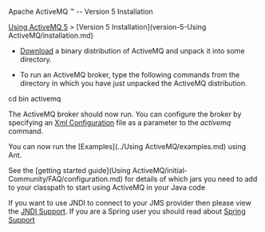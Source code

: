 Apache ActiveMQ ™ -- Version 5 Installation 

[Using ActiveMQ 5](../using-activemq-5.md) > [Version 5 Installation](version-5-Using ActiveMQ/installation.md)


*   [Download](OverviewOverview/Overview/download.md) a binary distribution of ActiveMQ and unpack it into some directory.

*   To run an ActiveMQ broker, type the following commands from the directory in which you have just unpacked the ActiveMQ distribution.

cd bin
activemq

The ActiveMQ broker should now run. You can configure the broker by specifying an [Xml Configuration](xml-Community/FAQ/configuration.md) file as a parameter to the _activemq_ command.

You can now run the [Examples](../Using ActiveMQ/examples.md) using Ant.

See the [getting started guide](Using ActiveMQ/initial-Community/FAQ/configuration.md) for details of which jars you need to add to your classpath to start using ActiveMQ in your Java code

If you want to use JNDI to connect to your JMS provider then please view the [JNDI Support](Connectivity/Containers/jndi-Community/support.md). If you are a Spring user you should read about [Spring Support](Connectivity/Containers/spring-Community/support.md)

